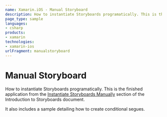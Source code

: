 ```yaml
---
name: Xamarin.iOS - Manual Storyboard
description: How to instantiate Storyboards programatically. This is the finished application from the Instantiate Storyboards Manually section of the...
page_type: sample
languages:
- csharp
products:
- xamarin
technologies:
- xamarin-ios
urlFragment: manualstoryboard
---
```

# Manual Storyboard

How to instantiate Storyboards programatically. This is the finished application from the [Instantiate Storyboards Manually](http://docs.xamarin.com/guides/ios/user_interface/introduction_to_storyboards/#Instantiate_Storyboards_Manually) section of the Introduction to Storyboards document.

It also includes a sample detailing how to create conditional segues.


